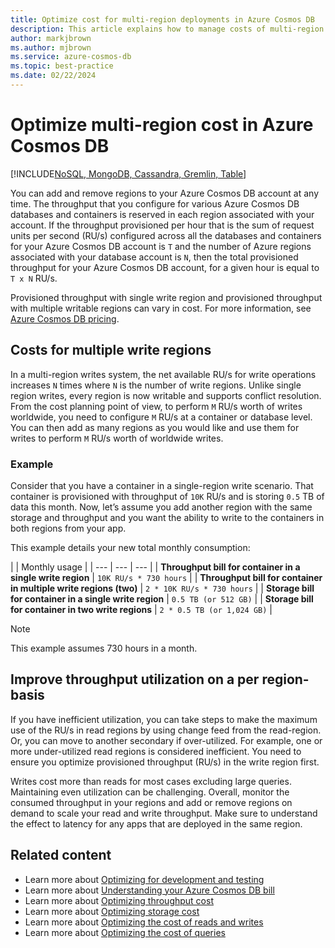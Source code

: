 ```yaml
---
title: Optimize cost for multi-region deployments in Azure Cosmos DB
description: This article explains how to manage costs of multi-region deployments in Azure Cosmos DB.
author: markjbrown
ms.author: mjbrown
ms.service: azure-cosmos-db
ms.topic: best-practice
ms.date: 02/22/2024
---
```


# Optimize multi-region cost in Azure Cosmos DB

[!INCLUDE[NoSQL, MongoDB, Cassandra, Gremlin, Table](includes/appliesto-nosql-mongodb-cassandra-gremlin-table.md)]

You can add and remove regions to your Azure Cosmos DB account at any time. The throughput that you configure for various Azure Cosmos DB databases and containers is reserved in each region associated with your account. If the throughput provisioned per hour that is the sum of request units per second (RU/s) configured across all the databases and containers for your Azure Cosmos DB account is `T` and the number of Azure regions associated with your database account is `N`, then the total provisioned throughput for your Azure Cosmos DB account, for a given hour is equal to `T x N` RU/s.

Provisioned throughput with single write region and provisioned throughput with multiple writable regions can vary in cost. For more information, see [Azure Cosmos DB pricing](https://azure.microsoft.com/pricing/details/cosmos-db/).

## Costs for multiple write regions

In a multi-region writes system, the net available RU/s for write operations increases `N` times where `N` is the number of write regions. Unlike single region writes, every region is now writable and supports conflict resolution. From the cost planning point of view, to perform `M` RU/s worth of writes worldwide, you need to configure `M` RU/s at a container or database level. You can then add as many regions as you would like and use them for writes to perform `M` RU/s worth of worldwide writes.

### Example

Consider that you have a container in a single-region write scenario. That container is provisioned with throughput of `10K` RU/s and is storing `0.5` TB of data this month. Now, let’s assume you add another region with the same storage and throughput and you want the ability to write to the containers in both regions from your app.

This example details your new total monthly consumption:

| | Monthly usage |
| --- | --- | --- |
| **Throughput bill for container in a single write region** | `10K RU/s * 730 hours` |
| **Throughput bill for container in multiple write regions (two)** | `2 * 10K RU/s * 730 hours` |
| **Storage bill for container in a single write region** | `0.5 TB (or 512 GB)` |
| **Storage bill for container in two write regions** | `2 * 0.5 TB (or 1,024 GB)` |

> [!NOTE]
> This example assumes 730 hours in a month.

## Improve throughput utilization on a per region-basis

If you have inefficient utilization, you can take steps to make the maximum use of the RU/s in read regions by using change feed from the read-region. Or, you can move to another secondary if over-utilized. For example, one or more under-utilized read regions is considered inefficient. You need to ensure you optimize provisioned throughput (RU/s) in the write region first.

Writes cost more than reads for most cases excluding large queries. Maintaining even utilization can be challenging. Overall, monitor the consumed throughput in your regions and add or remove regions on demand to scale your read and write throughput. Make sure to understand the effect to latency for any apps that are deployed in the same region.

## Related content

- Learn more about [Optimizing for development and testing](optimize-dev-test.md)
- Learn more about [Understanding your Azure Cosmos DB bill](understand-your-bill.md)
- Learn more about [Optimizing throughput cost](optimize-cost-throughput.md)
- Learn more about [Optimizing storage cost](optimize-cost-storage.md)
- Learn more about [Optimizing the cost of reads and writes](optimize-cost-reads-writes.md)
- Learn more about [Optimizing the cost of queries](./optimize-cost-reads-writes.md)
